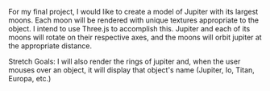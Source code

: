 For my final project, I would like to create a model of Jupiter with its largest moons. Each moon will be rendered with unique textures appropriate to the object. I intend to use Three.js to accomplish this. Jupiter and each of its moons will rotate on their respective axes, and the moons will orbit jupiter at the appropriate distance.

Stretch Goals: I will also render the rings of jupiter and, when the user mouses over an object, it will display that object's name
(Jupiter, Io, Titan, Europa, etc.)

